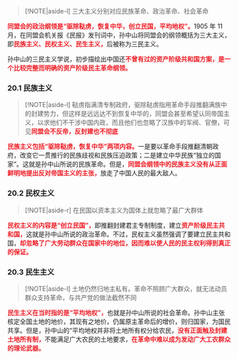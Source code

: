 > [!NOTE|aside-l] 
> 三大主义分别对应民族革命、政治革命、社会革命

<font style = "color:#EE1C25"><b>同盟会的政治纲领是“驱除鞑虏，恢复中华，创立民国，平均地权”。</b></font>1905 年 11 月，在同盟会机关报《民报》发刊词中，孙中山将同盟会的纲领概括为三大主义，即<font style = "color:#EE1C25"><b>民族主义、民权主义、民生主义，</b></font>后被称为三民主义。

孙中山的三民主义学说，初步描绘出中国还<font style = "color:#EE1C25"><b>不曾有过的资产阶级共和国方案，是一个比较完整而明确的资产阶级民主革命纲领。</b></font>

### 20.1 民族主义
> [!NOTE|aside-l] 
> 鞑虏指满清专制政府，驱除鞑虏指用革命手段推翻满族中的封建势力，但这样是远远达不到恢复中华的，同盟会甚至希望认同帝国主义，以求他们不干涉中国内政，而且他们也忽略了汉族中的军阀、官僚，可见<font style = "color:#EE1C25"><b>同盟会不反帝，反封建也不彻底</b></font>

<font style = "color:#EE1C25"><b>民族主义包括“驱除鞑虏，恢复中华”两项内容。</b></font>一是要以革命手段推翻清朝政府，改变它一贯推行的民族歧视和民族压迫政策；二是建立中华民族“独立的国家”。这就是孙中山所说的民族革命。但是，<font style = "color:#EE1C25"><b>同盟会纲领中的民族主义没有从正面鲜明地提出反对帝国主义的主张，</b></font>放走了中国人民的最大敌人。

### 20.2 民权主义
> [!NOTE|aside-r] 
> 在民国以资本主义为国体上就忽略了最广大群体

<font style = "color:#EE1C25"><b>民权主义的内容是“创立民国”，</b></font>即推翻封建君主专制制度，建立<font style = "color:#EE1C25"><b>资产阶级民主共和国，</b></font>这就是孙中山所说的政治革命。不过，民权主义虽然强调了要建立民主共和国，<font style = "color:#EE1C25"><b>却忽略了广大劳动群众在国家中的地位，因而难以使人民的民主权利得到真正的保证。</b></font>

### 20.3 民生主义
> [!NOTE|aside-l] 
> 土地仍然归地主私有。革命不照顾广大群众，就无法动员群众支持革命，与共产党的做法截然不同

<font style = "color:#EE1C25"><b>民生主义在当时指的是“平均地权”，</b></font>也就是孙中山所说的社会革命。孙中山主张核定全国土地的地价，其现有之地价，仍属原主革命后的增价，则归国家，为国民共享。但是，孙中山的“平均地权并非将土地所有权分给农民，<font style = "color:#EE1C25"><b>没有正面触及封建土地所有制，</b></font>不能满足广大农民的土地要求，<font style = "color:#EE1C25"><b>在革命中难以成为发动广大工农群众的理论武器。</b></font>